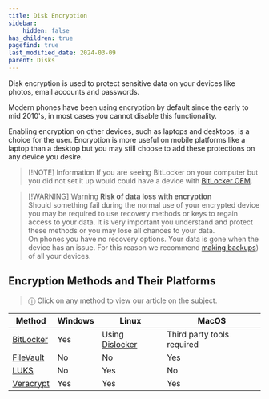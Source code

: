 ```yaml
---
title: Disk Encryption
sidebar:
    hidden: false
has_children: true
pagefind: true
last_modified_date: 2024-03-09
parent: Disks
---
```


Disk encryption is used to protect sensitive data on your devices like photos, email accounts and passwords. 

Modern phones have been using encryption by default since the early to mid 2010's, in most cases you cannot disable this functionality.

Enabling encryption on other devices, such as laptops and desktops, is a choice for the user. Encryption is more useful on mobile platforms like a laptop than a desktop but you may still choose to add these protections on any device you desire.

> [!NOTE] Information
> If you are seeing BitLocker on your computer but you did not set it up would could have a device with [BitLocker OEM](https://learn.microsoft.com/en-us/windows-hardware/design/device-experiences/oem-bitlocker).

> [!WARNING] Warning
> **Risk of data loss with encryption**<br>
> Should something fail during the normal use of your encrypted device you may be required to use recovery methods or keys to regain access to your data. It is very important you understand and protect these methods or you may lose all chances to your data. <br>
> On phones you have no recovery options. Your data is gone when the device has an issue. For this reason we recommend [making backups](/backups/backups.md)) of all your devices.

## Encryption Methods and Their Platforms

> ⓘ Click on any method to view our article on the subject.

| Method | Windows | Linux | MacOS |
| ------ | ------- | ----- | ----- |
| [BitLocker](/disks/encryption/bitlocker.html) | Yes | Using [Dislocker](/disks/disk-encryption/dislocker.html) | Third party tools required |
| [FileVault](/disks/encryption/filevault.html) | No | No | Yes |
| [LUKS](/disks/encryption/luks.html) | No  | Yes | No |
| [Veracrypt](/disks/encryption/veracrypt.html) | Yes | Yes | Yes |